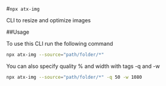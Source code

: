 #`npx atx-img`

CLI to resize and optimize images

##Usage

To use this CLI run the following command



```sh
npx atx-img --source="path/folder/*"
```

You can also specify quality % and width with tags -q and -w

```sh
npx atx-img --source="path/folder/*" -q 50 -w 1080
```

